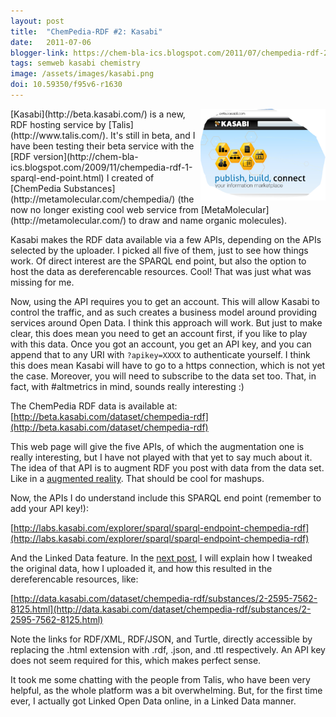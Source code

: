 ```yaml
---
layout: post
title:  "ChemPedia-RDF #2: Kasabi"
date:   2011-07-06
blogger-link: https://chem-bla-ics.blogspot.com/2011/07/chempedia-rdf-2-kasabi.html
tags: semweb kasabi chemistry
image: /assets/images/kasabi.png
doi: 10.59350/f95v6-r1630
---
```


<img style="float: right;" src="/assets/images/kasabi.png" width="200" />
[Kasabi](http://beta.kasabi.com/) is a new, RDF hosting service by [Talis](http://www.talis.com/). It's still in beta, and I have been testing
their beta service with the [RDF version](http://chem-bla-ics.blogspot.com/2009/11/chempedia-rdf-1-sparql-end-point.html) I created of
[ChemPedia Substances](http://metamolecular.com/chempedia/) (the now no longer existing cool web service from
[MetaMolecular](http://metamolecular.com/) to draw and name organic molecules).

Kasabi makes the RDF data available via a few APIs, depending on the APIs selected by the uploader. I picked all five of them, just to see how
things work. Of direct interest are the SPARQL end point, but also the option to host the data as dereferencable resources. Cool! That was just
what was missing for me.

Now, using the API requires you to get an account. This will allow Kasabi to control the traffic, and as such creates a business model around
providing services around Open Data. I think this approach will work. But just to make clear, this does mean you need to get an account first,
if you like to play with this data. Once you got an account, you get an API key, and you can append that to any URI with `?apikey=XXXX` to
authenticate yourself. I think this does mean Kasabi will have to go to a https connection, which is not yet the case. Moreover, you will need
to subscribe to the data set too. That, in fact, with #altmetrics in mind, sounds really interesting :)

The ChemPedia RDF data is available at: [http://beta.kasabi.com/dataset/chempedia-rdf](http://beta.kasabi.com/dataset/chempedia-rdf)

This web page will give the five APIs, of which the augmentation one is really interesting, but I have not played with that yet to say much
about it. The idea of that API is to augment RDF you post with data from the data set. Like in a [augmented reality](http://en.wikipedia.org/wiki/Augmented_reality).
That should be cool for mashups.

Now, the APIs I do understand include this SPARQL end point (remember to add your API key!):

[http://labs.kasabi.com/explorer/sparql/sparql-endpoint-chempedia-rdf](http://labs.kasabi.com/explorer/sparql/sparql-endpoint-chempedia-rdf)

And the Linked Data feature. In the [next post](http://chem-bla-ics.blogspot.com/2011/07/chempedia-rdf-3-uploading-data-to.html), I will
explain how I tweaked the original data, how I uploaded it, and how this resulted in the dereferencable resources, like:

[http://data.kasabi.com/dataset/chempedia-rdf/substances/2-2595-7562-8125.html](http://data.kasabi.com/dataset/chempedia-rdf/substances/2-2595-7562-8125.html)

Note the links for RDF/XML, RDF/JSON, and Turtle, directly accessible by replacing the .html extension with .rdf, .json, and .ttl respectively.
An API key does not seem required for this, which makes perfect sense.

It took me some chatting with the people from Talis, who have been very helpful, as the whole platform was a bit overwhelming. But, for the first
time ever, I actually got Linked Open Data online, in a Linked Data manner.
